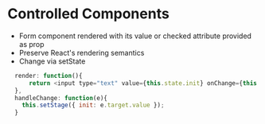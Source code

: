 # Controlled Components

- Form component rendered with its value or checked attribute provided as prop
- Preserve React's rendering semantics
- Change via setState

```js
  render: function(){
      return <input type="text" value={this.state.init} onChange={this.handleChange}/>
  },
  handleChange: function(e){
    this.setStage({ init: e.target.value });
  }

```